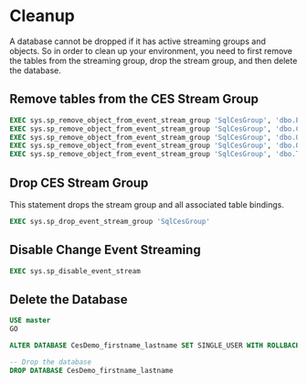 ﻿# Cleanup

A database cannot be dropped if it has active streaming groups and objects. So in order to clean up your environment, you need to first remove the tables from the streaming group, drop the stream group, and then delete the database.

## Remove tables from the CES Stream Group

```sql
EXEC sys.sp_remove_object_from_event_stream_group 'SqlCesGroup', 'dbo.Product'
EXEC sys.sp_remove_object_from_event_stream_group 'SqlCesGroup', 'dbo.Customer'
EXEC sys.sp_remove_object_from_event_stream_group 'SqlCesGroup', 'dbo.Order'
EXEC sys.sp_remove_object_from_event_stream_group 'SqlCesGroup', 'dbo.OrderDetail'
EXEC sys.sp_remove_object_from_event_stream_group 'SqlCesGroup', 'dbo.TableWithNoPK'
```

## Drop CES Stream Group

This statement drops the stream group and all associated table bindings.

```sql
EXEC sys.sp_drop_event_stream_group 'SqlCesGroup'
```

## Disable Change Event Streaming

```sql
EXEC sys.sp_disable_event_stream
```

## Delete the Database

```sql
USE master
GO

ALTER DATABASE CesDemo_firstname_lastname SET SINGLE_USER WITH ROLLBACK IMMEDIATE

-- Drop the database
DROP DATABASE CesDemo_firstname_lastname
```
